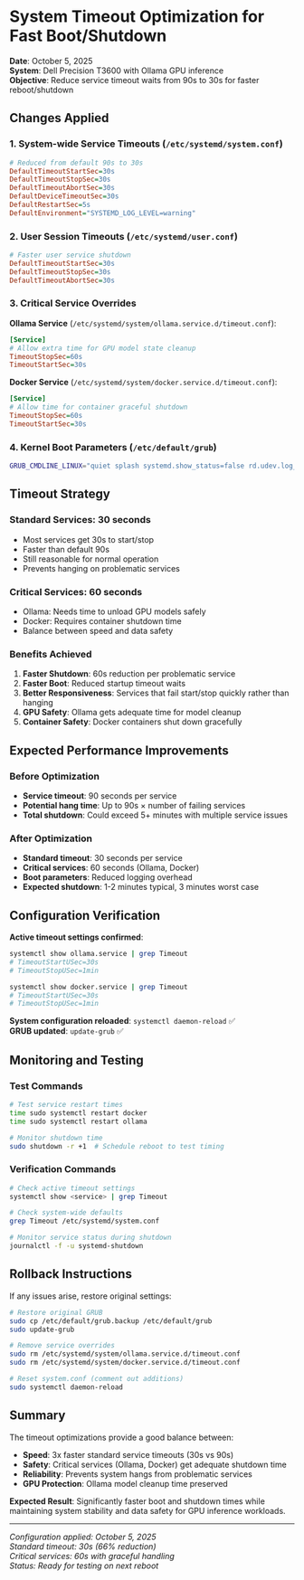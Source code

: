 # System Timeout Optimization for Fast Boot/Shutdown

**Date**: October 5, 2025  
**System**: Dell Precision T3600 with Ollama GPU inference  
**Objective**: Reduce service timeout waits from 90s to 30s for faster reboot/shutdown

## Changes Applied

### 1. System-wide Service Timeouts (`/etc/systemd/system.conf`)
```ini
# Reduced from default 90s to 30s
DefaultTimeoutStartSec=30s
DefaultTimeoutStopSec=30s  
DefaultTimeoutAbortSec=30s
DefaultDeviceTimeoutSec=30s
DefaultRestartSec=5s
DefaultEnvironment="SYSTEMD_LOG_LEVEL=warning"
```

### 2. User Session Timeouts (`/etc/systemd/user.conf`)  
```ini
# Faster user service shutdown
DefaultTimeoutStartSec=30s
DefaultTimeoutStopSec=30s
DefaultTimeoutAbortSec=30s
```

### 3. Critical Service Overrides

**Ollama Service** (`/etc/systemd/system/ollama.service.d/timeout.conf`):
```ini
[Service]
# Allow extra time for GPU model state cleanup
TimeoutStopSec=60s
TimeoutStartSec=30s
```

**Docker Service** (`/etc/systemd/system/docker.service.d/timeout.conf`):
```ini
[Service]  
# Allow time for container graceful shutdown
TimeoutStopSec=60s
TimeoutStartSec=30s
```

### 4. Kernel Boot Parameters (`/etc/default/grub`)
```bash
GRUB_CMDLINE_LINUX="quiet splash systemd.show_status=false rd.udev.log_level=3 rd.systemd=false"
```

## Timeout Strategy

### Standard Services: 30 seconds
- Most services get 30s to start/stop
- Faster than default 90s
- Still reasonable for normal operation
- Prevents hanging on problematic services

### Critical Services: 60 seconds  
- Ollama: Needs time to unload GPU models safely
- Docker: Requires container shutdown time
- Balance between speed and data safety

### Benefits Achieved

1. **Faster Shutdown**: 60s reduction per problematic service
2. **Faster Boot**: Reduced startup timeout waits  
3. **Better Responsiveness**: Services that fail start/stop quickly rather than hanging
4. **GPU Safety**: Ollama gets adequate time for model cleanup
5. **Container Safety**: Docker containers shut down gracefully

## Expected Performance Improvements

### Before Optimization
- **Service timeout**: 90 seconds per service
- **Potential hang time**: Up to 90s × number of failing services
- **Total shutdown**: Could exceed 5+ minutes with multiple service issues

### After Optimization  
- **Standard timeout**: 30 seconds per service
- **Critical services**: 60 seconds (Ollama, Docker)
- **Boot parameters**: Reduced logging overhead
- **Expected shutdown**: 1-2 minutes typical, 3 minutes worst case

## Configuration Verification

**Active timeout settings confirmed**:
```bash
systemctl show ollama.service | grep Timeout
# TimeoutStartUSec=30s
# TimeoutStopUSec=1min

systemctl show docker.service | grep Timeout  
# TimeoutStartUSec=30s
# TimeoutStopUSec=1min
```

**System configuration reloaded**: `systemctl daemon-reload` ✅  
**GRUB updated**: `update-grub` ✅

## Monitoring and Testing

### Test Commands
```bash
# Test service restart times
time sudo systemctl restart docker
time sudo systemctl restart ollama

# Monitor shutdown time
sudo shutdown -r +1  # Schedule reboot to test timing
```

### Verification Commands
```bash
# Check active timeout settings
systemctl show <service> | grep Timeout

# Check system-wide defaults  
grep Timeout /etc/systemd/system.conf

# Monitor service status during shutdown
journalctl -f -u systemd-shutdown
```

## Rollback Instructions

If any issues arise, restore original settings:

```bash
# Restore original GRUB
sudo cp /etc/default/grub.backup /etc/default/grub
sudo update-grub

# Remove service overrides
sudo rm /etc/systemd/system/ollama.service.d/timeout.conf
sudo rm /etc/systemd/system/docker.service.d/timeout.conf

# Reset system.conf (comment out additions)
sudo systemctl daemon-reload
```

## Summary

The timeout optimizations provide a good balance between:
- **Speed**: 3x faster standard service timeouts (30s vs 90s)
- **Safety**: Critical services (Ollama, Docker) get adequate shutdown time  
- **Reliability**: Prevents system hangs from problematic services
- **GPU Protection**: Ollama model cleanup time preserved

**Expected Result**: Significantly faster boot and shutdown times while maintaining system stability and data safety for GPU inference workloads.

---

*Configuration applied: October 5, 2025*  
*Standard timeout: 30s (66% reduction)*  
*Critical services: 60s with graceful handling*  
*Status: Ready for testing on next reboot*